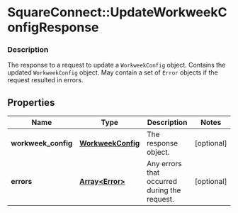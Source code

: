 # SquareConnect::UpdateWorkweekConfigResponse

### Description

The response to a request to update a `WorkweekConfig` object. Contains the updated `WorkweekConfig` object. May contain a set of `Error` objects if the request resulted in errors.

## Properties
Name | Type | Description | Notes
------------ | ------------- | ------------- | -------------
**workweek_config** | [**WorkweekConfig**](WorkweekConfig.md) | The response object. | [optional] 
**errors** | [**Array&lt;Error&gt;**](Error.md) | Any errors that occurred during the request. | [optional] 


